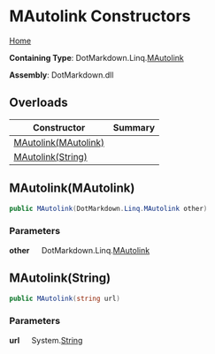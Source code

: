 # MAutolink Constructors

[Home](../../../../README.md)

**Containing Type**: DotMarkdown\.Linq\.[MAutolink](../README.md)

**Assembly**: DotMarkdown\.dll

## Overloads

| Constructor | Summary |
| ----------- | ------- |
| [MAutolink(MAutolink)](#DotMarkdown_Linq_MAutolink__ctor_DotMarkdown_Linq_MAutolink_) | |
| [MAutolink(String)](#DotMarkdown_Linq_MAutolink__ctor_System_String_) | |

## MAutolink\(MAutolink\) <a name="DotMarkdown_Linq_MAutolink__ctor_DotMarkdown_Linq_MAutolink_"></a>

```csharp
public MAutolink(DotMarkdown.Linq.MAutolink other)
```

### Parameters

**other** &emsp; DotMarkdown\.Linq\.[MAutolink](../README.md)

## MAutolink\(String\) <a name="DotMarkdown_Linq_MAutolink__ctor_System_String_"></a>

```csharp
public MAutolink(string url)
```

### Parameters

**url** &emsp; System\.[String](https://docs.microsoft.com/en-us/dotnet/api/system.string)